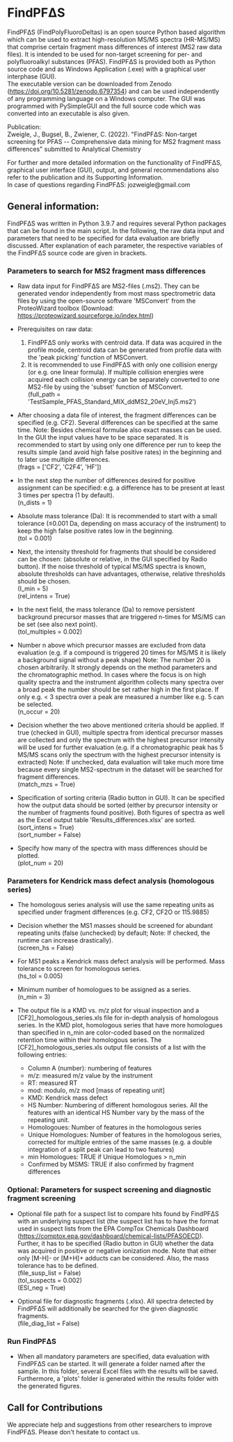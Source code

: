 FindPFΔS
========

FindPFΔS (FindPolyFluoroDeltas) is an open source Python based algorithm
which can be used to extract high-resolution MS/MS spectra (HR-MS/MS)
that comprise certain fragment mass differences of interest (MS2 raw
data files). It is intended to be used for non-target screening for per-
and polyfluoroalkyl substances (PFAS). FindPFΔS is provided both as
Python source code and as Windows Application (.exe) with a graphical
user interphase (GUI).\
The executable version can be downloaded from Zenodo (https://doi.org/10.5281/zenodo.6797354) and can be
used independently of any programming language on a Windows computer.
The GUI was programmed with PySimpleGUI and the full source code which
was converted into an executable is also given.

Publication:\
Zweigle, J., Bugsel, B., Zwiener, C. (2022). "FindPFΔS: Non-target
screening for PFAS -- Comprehensive data mining for MS2 fragment mass
differences" submitted to Analytical Chemistry

For further and more detailed information on the functionality of FindPFΔS,
graphical user interface (GUI), output, and general recommendations also
refer to the publication and its Supporting Information.\
In case of questions regarding FindPFΔS: jozweigle\@gmail.com

General information:
--------------------

FindPFΔS was written in Python 3.9.7 and requires several Python
packages that can be found in the main script. In the following, the raw
data input and parameters that need to be specified for data evaluation
are briefly discussed. After explanation of each parameter, the
respective variables of the FindPFΔS source code are given in brackets.

### Parameters to search for MS2 fragment mass differences

-   Raw data input for FindPFΔS are MS2-files (.ms2). They can be
    generated vendor independently from most mass spectrometric data
    files by using the open-source software 'MSConvert' from the
    ProteoWizard toolbox (Download:
    https://proteowizard.sourceforge.io/index.html)

-   Prerequisites on raw data:

    1)  FindPFΔS only works with centroid data. If data was acquired in
        the profile mode, centroid data can be generated from profile
        data with the 'peak picking' function of MSConvert.
    2)  It is recommended to use FindPFΔS with only one collision energy
        (or e.g. one linear formula). If multiple collision energies
        were acquired each collision energy can be separately converted
        to one MS2-file by using the 'subset' function of MSConvert.\
        (full\_path =
        'TestSample\_PFAS\_Standard\_MIX\_ddMS2\_20eV\_Inj5.ms2')

-   After choosing a data file of interest, the fragment differences can
    be specified (e.g. CF2). Several differences can be specified at the
    same time. Note: Besides chemical formulae also exact masses can be
    used. In the GUI the input values have to be space separated. It is
    recommended to start by using only one difference per run to keep
    the results simple (and avoid high false positive rates) in the
    beginning and to later use multiple differences.\
    (frags = \['CF2', 'C2F4', 'HF'\])

-   In the next step the number of differences desired for positive
    assignment can be specified: e.g. a difference has to be present at
    least 3 times per spectra (1 by default).\
    (n\_dists = 1)

-   Absolute mass tolerance (Da): It is recommended to start with a
    small tolerance (≤0.001 Da, depending on mass accuracy of the
    instrument) to keep the high false positive rates low in the
    beginning.\
    (tol = 0.001)

-   Next, the intensity threshold for fragments that should be
    considered can be chosen: (absolute or relative, in the GUI
    specified by Radio button). If the noise threshold of typical MS/MS
    spectra is known, absolute thresholds can have advantages, otherwise, 
    relative thresholds should be chosen.\
    (I\_min = 5)\
    (rel\_intens = True)

-   In the next field, the mass tolerance (Da) to remove persistent
    background precursor masses that are triggered n-times for MS/MS can
    be set (see also next point).\
    (tol\_multiples = 0.002)

-   Number n above which precursor masses are excluded from data
    evaluation (e.g. if a compound is triggered 20 times for MS/MS it is
    likely a background signal without a peak shape) Note: The number 20
    is chosen arbitrarily. It strongly depends on the method parameters
    and the chromatographic method. In cases where the focus is on high
    quality spectra and the instrument algorithm collects many spectra
    over a broad peak the number should be set rather high in the first
    place. If only e.g. \< 3 spectra over a peak are measured a number
    like e.g. 5 can be selected.\
    (n\_occur = 20)

-   Decision whether the two above mentioned criteria should be applied.
    If true (checked in GUI), multiple spectra from identical precursor
    masses are collected and only the spectrum with the highest
    precursor intensity will be used for further evaluation (e.g. if a
    chromatographic peak has 5 MS/MS scans only the spectrum with the
    highest precursor intensity is extracted) Note: If unchecked, data
    evaluation will take much more time because every single
    MS2-spectrum in the dataset will be searched for fragment
    differences.\
    (match\_mzs = True)

-   Specification of sorting criteria (Radio button in GUI). It can be
    specified how the output data should be sorted (either by precursor
    intensity or the number of fragments found positive). Both figures of
    spectra as well as the Excel output table
    'Results\_differences.xlsx' are sorted.\
    (sort\_intens = True)\
    (sort\_number = False)

-   Specify how many of the spectra with mass differences should be
    plotted.\
    (plot\_num = 20)

### Parameters for Kendrick mass defect analysis (homologous series)

-   The homologous series analysis will use the same repeating units as specified
    under fragment differences (e.g. CF2, CF2O or 115.9885)

-   Decision whether the MS1 masses should be screened for abundant
    repeating units (false (unchecked) by default; Note: If checked, the
    runtime can increase drastically).\
    (screen\_hs = False)

-   For MS1 peaks a Kendrick mass defect analysis will be performed.
    Mass tolerance to screen for homologous series.\
    (hs\_tol = 0.005)

-   Minimum number of homologues to be assigned as a series.\
    (n\_min = 3)
    
-   The output file is a KMD vs. m/z plot for visual inspection and 
    a [CF2]_homologous_series.xls file for in-depth analysis of homologous series.
    In the KMD plot, homologous series that have more homologues than specified
    in n_min are color-coded based on the normalized retention time within their
    homologous series.
    The [CF2]_homologous_series.xls output file consists of a list with the following entries:

	* Column A (number): numbering of features
	* m/z: measured m/z value by the instrument
	* RT: measured RT
	* mod: modulo, m/z mod [mass of repeating unit]
	* KMD: Kendrick mass defect
	* HS Number: Numbering of different homologous series. All the features with an identical HS Number vary by the mass of the repeating unit.
	* Homologoues: Number of features in the homologous series
	* Unique Homologues: Number of features in the homologous series, corrected for multiple entries of the same masses (e.g. a double integration of a split peak can lead to two features)
	* min Homologues: TRUE if Unique Homologues > n_min
	* Confirmed by MSMS: TRUE if also confirmed by fragment differences


### Optional: Parameters for suspect screening and diagnostic fragment screening

-   Optional file path for a suspect list to compare hits found by
    FindPFΔS with an underlying suspect list (the suspect list has to
    have the format used in suspect lists from the EPA CompTox Chemicals
    Dashboard
    (https://comptox.epa.gov/dashboard/chemical-lists/PFASOECD).
    Further, it has to be specified (Radio button in GUI) whether the
    data was acquired in positive or negative ionization mode. Note that
    either only \[M-H\]- or \[M+H\]+ adducts can be considered. Also, 
    the mass tolerance has to be defined.\
    (file\_susp\_list = False)\
    (tol\_suspects = 0.002)\
    (ESI\_neg = True)

-   Optional file for diagnostic fragments (.xlsx). All spectra detected
    by FindPFΔS will additionally be searched for the given diagnostic
    fragments.\
    (file\_diag\_list = False)

### Run FindPFΔS

-   When all mandatory parameters are specified, data evaluation with
    FindPFΔS can be started. It will generate a folder named after the
    sample. In this folder, several Excel files with the results will be
    saved. Furthermore, a 'plots' folder is generated within the results
    folder with the generated figures.

Call for Contributions
----------------------

We appreciate help and suggestions from other researchers to improve
FindPFΔS. Please don't hesitate to contact us.
